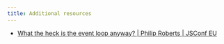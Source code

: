 ```yaml
---
title: Additional resources
---
```


- [What the heck is the event loop anyway? | Philip Roberts | JSConf EU](https://www.youtube.com/watch?v=8aGhZQkoFbQ&vl=en)
